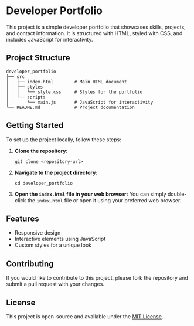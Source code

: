 # Developer Portfolio

This project is a simple developer portfolio that showcases skills, projects, and contact information. It is structured with HTML, styled with CSS, and includes JavaScript for interactivity.

## Project Structure

```
developer_portfolio
├── src
│   ├── index.html        # Main HTML document
│   ├── styles
│   │   └── style.css     # Styles for the portfolio
│   └── scripts
│       └── main.js       # JavaScript for interactivity
└── README.md             # Project documentation
```

## Getting Started

To set up the project locally, follow these steps:

1. **Clone the repository:**
   ```
   git clone <repository-url>
   ```

2. **Navigate to the project directory:**
   ```
   cd developer_portfolio
   ```

3. **Open the `index.html` file in your web browser:**
   You can simply double-click the `index.html` file or open it using your preferred web browser.

## Features

- Responsive design
- Interactive elements using JavaScript
- Custom styles for a unique look

## Contributing

If you would like to contribute to this project, please fork the repository and submit a pull request with your changes.

## License

This project is open-source and available under the [MIT License](LICENSE).